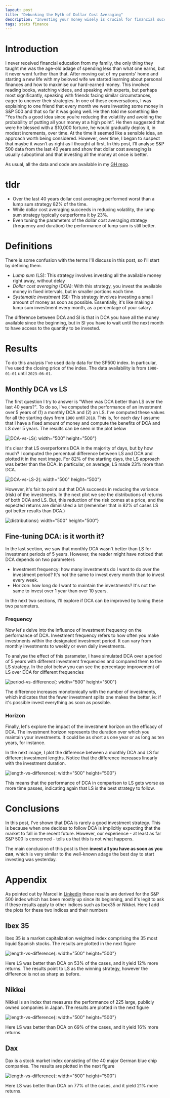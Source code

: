 ```yaml
---
layout: post
title: "Debunking the Myth of Dollar Cost Averaging"
description: "Investing your money wisely is crucial for financial success. In this post, I delve into the popular strategy of dollar cost averaging (DCA) and compare it to the lump sum (LS) approach. By analyzing S&P 500 data from the past 40 years, I show that DCA is generally suboptimal, with LS outperforming it in 82% of cases, resulting in a 23% higher return on average. I also explore fine-tuning DCA by examining the impact of investment frequency and duration. Ultimately, the data suggests that investing all your money at once is a more favorable strategy. So, don't wait – start investing as soon as possible."
tags: stats finance
---
```


# Introduction

I never received financial education from my family, the only thing they taught me was the age-old adage of spending less than what one earns, but it never went further than that. After moving out of my parents' home and starting a new life with my beloved wife we started learning about personal finances and how to maximise our hard-earned money. This involved reading books, watching videos, and speaking with experts, but perhaps most significantly, speaking with friends facing similar circumstances, eager to uncover their strategies. In one of these conversations, I was explaining to one friend that every month we were investing some money in S&P 500 and that so far it was going well. He then told me something like “Yes that’s a good idea since you’re reducing the volatility and avoiding the probability of putting all your money at a high point”. He then suggested that were he blessed with a $10,000 fortune, he would gradually deploy it, in modest increments, over time. At the time it seemed like a sensible idea, an approach worth being considered. However, over time, I began to suspect that maybe it wasn’t as right as I thought at first. In this post, I’ll analyse S&P 500 data from the last 40 years and show that dollar cost averaging is usually suboptimal and that investing all the money at once is better.

As usual, all the data and code are available in my [GH repo](https://github.com/alexmolas/alexmolas.github.io/tree/master/notebooks/sp500).

# tldr

- Over the last 40 years dollar cost averaging performed worst than a lump sum strategy 82% of the time.
- While dollar cost averaging succeeds in reducing volatility, the lump sum strategy typically outperforms it by 23%.
- Even tuning the parameters of the dollar cost averaging strategy (frequency and duration) the performance of lump sum is still better.

# Definitions

There is some confusion with the terms I'll discuss in this post, so I'll start by defining them.

- *Lump sum* (LS): This strategy involves investing all the available money right away, without delay
- *Dollar cost averaging* (DCA): With this strategy, you invest the available money in fixed intervals, but in smaller portions each time.
- *Systematic investment* (SI): This strategy involves investing a small amount of money as soon as possible. Essentially, it's like making a lump sum investment every month, as a percentage of your salary.

The difference between DCA and SI is that in DCA you have all the money available since the beginning, but in SI you have to wait until the next month to have access to the quantity to be invested.


# Results

To do this analysis I've used daily data for the SP500 index. In particular, I've used the closing price of the index. The data availability is from `1980-01-01` until `2023-06-01`.

## Monthly DCA vs LS

The first question I try to answer is "When was DCA better than LS over the last 40 years?". To do so, I've computed the performance of an investment over 5 years of (1) a monthly DCA and (2) an LS. I've computed these values for all the starting days from `1980` until `2018`. This is, for each day I assume that I have a fixed amount of money and compute the benefits of DCA and LS over 5 years. The results can be seen in the plot below

![DCA-vs-LS](/docs/dca-is-suboptimal/dca-vs-ls.svg){: width="500" height="500"}

It's clear that LS overperforms DCA in the majority of days, but by how much? I computed the percentual difference between LS and DCA and plotted it in the next image. For 82% of the starting days, the LS approach was better than the DCA. In particular, on average, LS made 23% more than DCA.

![DCA-vs-LS-2](/docs/dca-is-suboptimal/dca-vs-ls-2.svg){: width="500" height="500"}

However, it's fair to point out that DCA succeeds in reducing the variance (risk) of the investments. In the next plot we see the distributions of returns of both DCA and LS. But, this reduction of the risk comes at a price, and the expected returns are diminished a lot (remember that in 82% of cases LS got better results than DCA.)

![distributions](/docs/dca-is-suboptimal/distributions.svg){: width="500" height="500"}

## Fine-tuning DCA: is it worth it?

In the last section, we saw that monthly DCA wasn't better than LS for investment periods of 5 years. However, the reader might have noticed that DCA depends on two parameters

* Investment frequency: how many investments do I want to do over the investment period? It's not the same to invest every month than to invest every week.
* Horizon: how long do I want to maintain the investments? It's not the same to invest over 1 year than over 10 years.

In the next two sections, I'll explore if DCA can be improved by tuning these two parameters.

### Frequency

Now let's delve into the influence of investment frequency on the performance of DCA. Investment frequency refers to how often you make investments within the designated investment period. It can vary from monthly investments to weekly or even daily investments.

To analyse the effect of this parameter, I have simulated DCA over a period of 5 years with different investment frequencies and compared them to the LS strategy. In the plot below you can see the percentage improvement of LS over DCA for different frequencies

![period-vs-difference](/docs/dca-is-suboptimal/period-vs-difference.svg){: width="500" height="500"}

The difference increases monotonically with the number of investments, which indicates that the fewer investment splits one makes the better, ie: if it's possible invest everything as soon as possible.

### Horizon

Finally, let's explore the impact of the investment horizon on the efficacy of DCA. The investment horizon represents the duration over which you maintain your investments. It could be as short as one year or as long as ten years, for instance.

In the next image, I plot the difference between a monthly DCA and LS for different investment lengths. Notice that the difference increases linearly with the investment duration.

![length-vs-difference](/docs/dca-is-suboptimal/length-vs-difference.svg){: width="500" height="500"}

This means that the performance of DCA in comparison to LS gets worse as more time passes, indicating again that LS is the best strategy to follow.

# Conclusions

In this post, I've shown that DCA is rarely a good investment strategy. This is because when one decides to follow DCA is implicitly expecting that the market to fall in the recent future. However, our experience - at least as far S&P 500 is concerned  - tells us that this is not what happens. 

The main conclusion of this post is then **invest all you have as soon as you can**, which is very similar to the well-known adage the best day to start investing was yesterday.

# Appendix

As pointed out by Marcel in [Linkedin](https://www.linkedin.com/feed/update/urn:li:activity:7072948689777958912?commentUrn=urn%3Ali%3Acomment%3A%28activity%3A7072948689777958912%2C7072961217580933120%29) these results are derived for the S&P 500 index which has been mostly up since its beginning, and it's legit to ask if these results apply to other indices such as Ibex35 or Nikkei. Here I add the plots for these two indices and their numbers

## Ibex 35

Ibex 35 is a market capitalization weighted index comprising the 35 most liquid Spanish stocks. The results are plotted in the next figure

![length-vs-difference](/docs/dca-is-suboptimal/dca-vs-ls-2-ibex-35.svg){: width="500" height="500"}

Here LS was better than DCA on 53% of the cases, and it yield 12% more returns. The results point to LS as the winning strategy, however the difference is not as sharp as before.


## Nikkei

Nikkei is an index that measures the performance of 225 large, publicly owned companies in Japan. The results are plotted in the next figure

![length-vs-difference](/docs/dca-is-suboptimal/dca-vs-ls-2-nikkei.svg){: width="500" height="500"}

Here LS was better than DCA on 69% of the cases, and it yield 16% more returns.

## Dax

Dax is a stock market index consisting of the 40 major German blue chip companies. The results are plotted in the next figure

![length-vs-difference](/docs/dca-is-suboptimal/dca-vs-ls-2-dax.svg){: width="500" height="500"}

Here LS was better than DCA on 77% of the cases, and it yield 21% more returns.